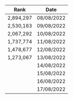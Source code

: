 
|Rank| Date |
|---------|--|
| 2,894,297   |08/08/2022|
| 2,530,163  |09/08/2022|
| 2,067,292  |10/08/2022|
| 1,737,774  |11/08/2022|
| 1,478,677  |12/08/2022|
| 1,273,067  |13/08/2022|
|   |14/08/2022|
|   |15/08/2022|
|   |16/08/2022|
|   |17/08/2022|





